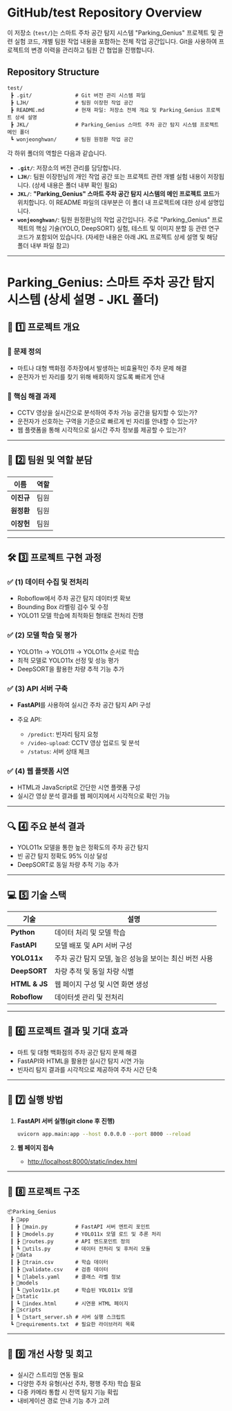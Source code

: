 # GitHub/test Repository Overview

이 저장소 (`test/`)는 스마트 주차 공간 탐지 시스템 "Parking_Genius" 프로젝트 및 관련 실험 코드, 개별 팀원 작업 내용을 포함하는 전체 작업 공간입니다. Git을 사용하여 프로젝트의 변경 이력을 관리하고 팀원 간 협업을 진행합니다.

## Repository Structure

```
test/
 ┣ .git/              # Git 버전 관리 시스템 파일
 ┣ LJH/               # 팀원 이장헌 작업 공간
 ┣ README.md          # 현재 파일: 저장소 전체 개요 및 Parking_Genius 프로젝트 상세 설명
 ┣ JKL/               # Parking_Genius 스마트 주차 공간 탐지 시스템 프로젝트 메인 폴더
 ┗ wonjeonghwan/      # 팀원 원정환 작업 공간
```

각 하위 폴더의 역할은 다음과 같습니다.

-   **`.git/`**: 저장소의 버전 관리를 담당합니다.
-   **`LJH/`**: 팀원 이장헌님의 개인 작업 공간 또는 프로젝트 관련 개별 실험 내용이 저장됩니다. (상세 내용은 폴더 내부 확인 필요)
-   **`JKL/`**: **"Parking_Genius" 스마트 주차 공간 탐지 시스템의 메인 프로젝트 코드**가 위치합니다. 이 README 파일의 대부분은 이 폴더 내 프로젝트에 대한 상세 설명입니다.
-   **`wonjeonghwan/`**: 팀원 원정환님의 작업 공간입니다. 주로 "Parking_Genius" 프로젝트의 핵심 기술(YOLO, DeepSORT) 실험, 테스트 및 이미지 분할 등 관련 연구 코드가 포함되어 있습니다. (자세한 내용은 아래 JKL 프로젝트 상세 설명 및 해당 폴더 내부 파일 참고)

---

# Parking_Genius: 스마트 주차 공간 탐지 시스템 (상세 설명 - JKL 폴더)

## 📌 **1️⃣ 프로젝트 개요**

### 🚀 **문제 정의**

* 마트나 대형 백화점 주차장에서 발생하는 비효율적인 주차 문제 해결
* 운전자가 빈 자리를 찾기 위해 배회하지 않도록 빠르게 안내

### 🎯 **핵심 해결 과제**

* CCTV 영상을 실시간으로 분석하여 주차 가능 공간을 탐지할 수 있는가?
* 운전자가 선호하는 구역을 기준으로 빠르게 빈 자리를 안내할 수 있는가?
* 웹 플랫폼을 통해 시각적으로 실시간 주차 정보를 제공할 수 있는가?

---

## 👥 **2️⃣ 팀원 및 역할 분담**

| 이름      | 역할                                     |
| ------- | -------------------------------------- |
| **이진규** | 팀원 |
| **원정환** | 팀원 |
| **이장헌** | 팀원 |

---

## 🛠️ **3️⃣ 프로젝트 구현 과정**

### ✅ **(1) 데이터 수집 및 전처리**

* Roboflow에서 주차 공간 탐지 데이터셋 확보
* Bounding Box 라벨링 검수 및 수정
* YOLO11 모델 학습에 최적화된 형태로 전처리 진행

### ✅ **(2) 모델 학습 및 평가**

* YOLO11n → YOLO11l → YOLO11x 순서로 학습
* 최적 모델로 YOLO11x 선정 및 성능 평가
* DeepSORT을 활용한 차량 추적 기능 추가

### ✅ **(3) API 서버 구축**

* **FastAPI**를 사용하여 실시간 주차 공간 탐지 API 구성
* 주요 API:

  * `/predict`: 빈자리 탐지 요청
  * `/video-upload`: CCTV 영상 업로드 및 분석
  * `/status`: 서버 상태 체크

### ✅ **(4) 웹 플랫폼 시연**

* HTML과 JavaScript로 간단한 시연 플랫폼 구성
* 실시간 영상 분석 결과를 웹 페이지에서 시각적으로 확인 가능

---

## 🔍 **4️⃣ 주요 분석 결과**

* YOLO11x 모델을 통한 높은 정확도의 주차 공간 탐지
* 빈 공간 탐지 정확도 95% 이상 달성
* DeepSORT로 동일 차량 추적 기능 추가

---

## 💻 **5️⃣ 기술 스택**

| 기술            | 설명                               |
| ------------- | -------------------------------- |
| **Python**    | 데이터 처리 및 모델 학습                   |
| **FastAPI**   | 모델 배포 및 API 서버 구성                |
| **YOLO11x**   | 주차 공간 탐지 모델, 높은 성능을 보이는 최신 버전 사용 |
| **DeepSORT**  | 차량 추적 및 동일 차량 식별                 |
| **HTML & JS** | 웹 페이지 구성 및 시연 화면 생성              |
| **Roboflow**  | 데이터셋 관리 및 전처리                    |

---

## 🎯 **6️⃣ 프로젝트 결과 및 기대 효과**

* 마트 및 대형 백화점의 주차 공간 탐지 문제 해결
* FastAPI와 HTML을 활용한 실시간 탐지 시연 가능
* 빈자리 탐지 결과를 시각적으로 제공하여 주차 시간 단축

---

## 🚀 **7️⃣ 실행 방법**

1. **FastAPI 서버 실행(git clone 후 진행)**

   ```bash
   uvicorn app.main:app --host 0.0.0.0 --port 8000 --reload
   ```

2. **웹 페이지 접속**

   * [http://localhost:8000/static/index.html](http://localhost:8000/static/index.html)

---

## 📌 **8️⃣ 프로젝트 구조**

```
📦Parking_Genius
 ┣ 📂app
 ┃ ┣ 📜main.py         # FastAPI 서버 엔트리 포인트
 ┃ ┣ 📜models.py       # YOLO11x 모델 로드 및 추론 처리
 ┃ ┣ 📜routes.py       # API 엔드포인트 정의
 ┃ ┗ 📜utils.py        # 데이터 전처리 및 후처리 모듈
 ┣ 📂data
 ┃ ┣ 📜train.csv       # 학습 데이터
 ┃ ┣ 📜validate.csv    # 검증 데이터
 ┃ ┗ 📜labels.yaml     # 클래스 라벨 정보
 ┣ 📂models
 ┃ ┗ 📜yolov11x.pt     # 학습된 YOLO11x 모델
 ┣ 📂static
 ┃ ┗ 📜index.html      # 시연용 HTML 페이지
 ┣ 📂scripts
 ┃ ┗ 📜start_server.sh # 서버 실행 스크립트
 ┗ 📜requirements.txt  # 필요한 라이브러리 목록
```

---

## 📌 **9️⃣ 개선 사항 및 회고**

* 실시간 스트리밍 연동 필요
* 다양한 주차 유형(사선 주차, 평행 주차) 학습 필요
* 다중 카메라 통합 시 전역 탐지 기능 확립
* 내비게이션 경로 안내 기능 추가 고려
